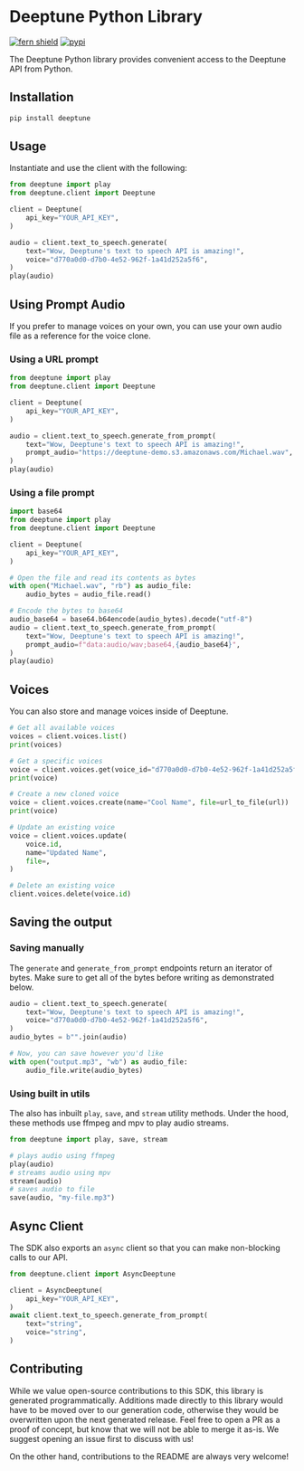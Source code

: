 # Deeptune Python Library

[![fern shield](https://img.shields.io/badge/%F0%9F%8C%BF-SDK%20generated%20by%20Fern-brightgreen)](https://github.com/fern-api/fern)
[![pypi](https://img.shields.io/pypi/v/deeptune)](https://pypi.python.org/pypi/deeptune)

The Deeptune Python library provides convenient access to the Deeptune API from Python.

## Installation

```sh
pip install deeptune
```

## Usage

Instantiate and use the client with the following:

```python
from deeptune import play
from deeptune.client import Deeptune

client = Deeptune(
    api_key="YOUR_API_KEY",
)

audio = client.text_to_speech.generate(
    text="Wow, Deeptune's text to speech API is amazing!",
    voice="d770a0d0-d7b0-4e52-962f-1a41d252a5f6",
)
play(audio)
```

## Using Prompt Audio

If you prefer to manage voices on your own, you can use your own audio file as a reference for the voice clone.

### Using a URL prompt

```python
from deeptune import play
from deeptune.client import Deeptune

client = Deeptune(
    api_key="YOUR_API_KEY",
)

audio = client.text_to_speech.generate_from_prompt(
    text="Wow, Deeptune's text to speech API is amazing!",
    prompt_audio="https://deeptune-demo.s3.amazonaws.com/Michael.wav",
)
play(audio)
```

### Using a file prompt

```python
import base64
from deeptune import play
from deeptune.client import Deeptune

client = Deeptune(
    api_key="YOUR_API_KEY",
)

# Open the file and read its contents as bytes
with open("Michael.wav", "rb") as audio_file:
    audio_bytes = audio_file.read()

# Encode the bytes to base64
audio_base64 = base64.b64encode(audio_bytes).decode("utf-8")
audio = client.text_to_speech.generate_from_prompt(
    text="Wow, Deeptune's text to speech API is amazing!",
    prompt_audio=f"data:audio/wav;base64,{audio_base64}",
)
play(audio)
```

## Voices

You can also store and manage voices inside of Deeptune.

```python
# Get all available voices
voices = client.voices.list()
print(voices)

# Get a specific voices
voice = client.voices.get(voice_id="d770a0d0-d7b0-4e52-962f-1a41d252a5f6")
print(voice)

# Create a new cloned voice
voice = client.voices.create(name="Cool Name", file=url_to_file(url))
print(voice)

# Update an existing voice
voice = client.voices.update(
    voice.id,
    name="Updated Name",
    file=,
)

# Delete an existing voice
client.voices.delete(voice.id)
```

## Saving the output

### Saving manually

The `generate` and `generate_from_prompt` endpoints return an iterator of bytes. Make sure to get all of the bytes before writing as demonstrated below.

```python
audio = client.text_to_speech.generate(
    text="Wow, Deeptune's text to speech API is amazing!",
    voice="d770a0d0-d7b0-4e52-962f-1a41d252a5f6",
)
audio_bytes = b"".join(audio)

# Now, you can save however you'd like
with open("output.mp3", "wb") as audio_file:
    audio_file.write(audio_bytes)
```

### Using built in utils

The also has inbuilt `play`, `save`, and `stream` utility methods. Under the hood, these methods use ffmpeg and mpv to play audio streams.

```python
from deeptune import play, save, stream

# plays audio using ffmpeg
play(audio)
# streams audio using mpv
stream(audio)
# saves audio to file
save(audio, "my-file.mp3")
```

## Async Client

The SDK also exports an `async` client so that you can make non-blocking calls to our API.

```python
from deeptune.client import AsyncDeeptune

client = AsyncDeeptune(
    api_key="YOUR_API_KEY",
)
await client.text_to_speech.generate_from_prompt(
    text="string",
    voice="string",
)
```

## Contributing

While we value open-source contributions to this SDK, this library is generated programmatically.
Additions made directly to this library would have to be moved over to our generation code,
otherwise they would be overwritten upon the next generated release. Feel free to open a PR as
a proof of concept, but know that we will not be able to merge it as-is. We suggest opening
an issue first to discuss with us!

On the other hand, contributions to the README are always very welcome!
